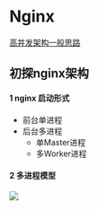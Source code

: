 # Nginx

[高并发架构一般思路](https://www.cnblogs.com/gdsblog/p/7128497.html)

## 初探nginx架构
#### 1 nginx 启动形式
- 前台单进程
- 后台多进程
  - 单Master进程
  - 多Worker进程

#### 2 多进程模型
<image src="nginx.svg"></image>

